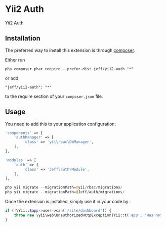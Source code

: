 Yii2 Auth
=========
Yii2 Auth

Installation
------------

The preferred way to install this extension is through [composer](http://getcomposer.org/download/).

Either run

```
php composer.phar require --prefer-dist jeff/yii2-auth "*"
```

or add

```
"jeff/yii2-auth": "*"
```

to the require section of your `composer.json` file.


Usage
-----

You need to add this to your application configuration:

```php
'components' => [
    'authManager' => [
        'class' => 'yii\rbac\DbManager',
    ],
],

'modules' => [
    'auth' => [
        'class' => 'Jeff\auth\Module',
    ],
],

php yii migrate --migrationPath=@yii/rbac/migrations/
php yii migrate --migrationPath=@Jeff/auth/migrations/
```
Once the extension is installed, simply use it in your code by  :

```php
if (!\Yii::$app->user->can('/site/dashboard')) {
    throw new \yii\web\UnauthorizedHttpException(Yii::t('app', 'Has not obtained the authorization, please contact with the administrator.'));
}

